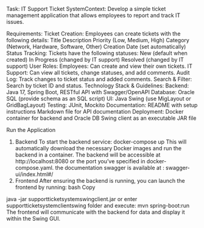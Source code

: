 Task: 
IT Support Ticket SystemContext: 
Develop a simple ticket management application that allows employees to report and track IT issues.

Requirements:
Ticket Creation:
Employees can create tickets with the following details: 
Title
Description
Priority (Low, Medium, High)
Category (Network, Hardware, Software, Other)
Creation Date (set automatically)
Status Tracking:
Tickets have the following statuses: 
New (default when created)
In Progress (changed by IT support)
Resolved (changed by IT support)
User Roles:
Employees: Can create and view their own tickets.
IT Support: Can view all tickets, change statuses, and add comments.
Audit Log:
Track changes to ticket status and added comments.
Search & Filter:
Search by ticket ID and status.
Technology Stack & Guidelines:
Backend: Java 17, Spring Boot, RESTful API with Swagger/OpenAPI
Database: Oracle SQL (provide schema as an SQL script)
UI: Java Swing (use MigLayout or GridBagLayout)
Testing: JUnit, Mockito
Documentation:
README with setup instructions
Markdown file for API documentation
Deployment:
Docker container for backend and Oracle DB
Swing client as an executable JAR file



Run the Application
1. Backend
To start the backend service:
      docker-compose up
This will automatically download the necessary Docker images and run the backend in a container.
The backend will be accessible at http://localhost:8080 or the port you’ve specified in docker-compose.yaml.
the documentation swagger is available at : swagger-ui/index.html#/
3. Frontend
After ensuring the backend is running, you can launch the frontend by running:
bash
Copy

java -jar supportticketsystemswingclient.jar  or enter supportticketsystemclientswing folder and execute: mvn spring-boot:run
The frontend will communicate with the backend for data and display it within the Swing GUI.
